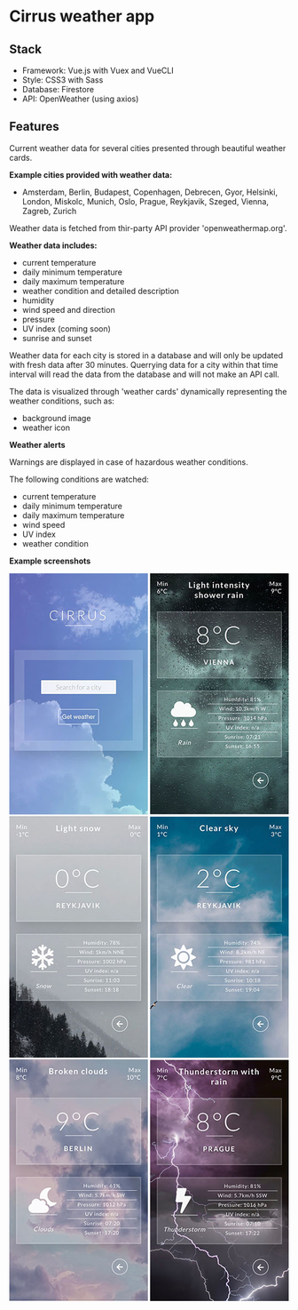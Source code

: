# Cirrus weather app

## Stack

- Framework: Vue.js with Vuex and VueCLI
- Style: CSS3 with Sass
- Database: Firestore
- API: OpenWeather (using axios)

## Features

Current weather data for several cities presented through beautiful weather cards.

**Example cities provided with weather data:**
- Amsterdam, Berlin, Budapest, Copenhagen, Debrecen, Gyor, Helsinki, London, Miskolc, Munich, Oslo, Prague, Reykjavik, Szeged, Vienna, Zagreb, Zurich

Weather data is fetched from thir-party API provider 'openweathermap.org'.

**Weather data includes:**
- current temperature
- daily minimum temperature
- daily maximum temperature
- weather condition and detailed description
- humidity
- wind speed and direction
- pressure
- UV index (coming soon)
- sunrise and sunset

Weather data for each city is stored in a database and will only be updated with fresh data after 30 minutes. Querrying data for a city within that time interval will read the data from the database and will not make an API call.

The data is visualized through 'weather cards' dynamically representing the weather conditions, such as:
- background image
- weather icon

**Weather alerts**

Warnings are displayed in case of hazardous weather conditions.

The following conditions are watched:
- current temperature
- daily minimum temperature
- daily maximum temperature
- wind speed
- UV index
- weather condition

 **Example screenshots**

![screenshot1](./screenshots/home.jpeg)
![screenshot2](./screenshots/rainy.jpeg)
![screenshot3](./screenshots/snowy.jpeg)
![screenshot4](./screenshots/clear.jpeg)
![screenshot5](./screenshots/cloudy.jpeg)
![screenshot6](./screenshots/storm.jpeg)